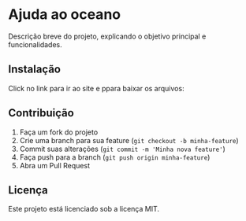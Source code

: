 # Ajuda ao oceano

Descrição breve do projeto, explicando o objetivo principal e funcionalidades.

## Instalação

Click no link para ir ao site e ppara baixar os arquivos:
<script>

git clone [https://github.com/seu-usuario/seu-repositorio.git](https://github.com/davvizinho16-glitch/traba2)
  </script>

## Contribuição

1. Faça um fork do projeto
2. Crie uma branch para sua feature (`git checkout -b minha-feature`)
3. Commit suas alterações (`git commit -m 'Minha nova feature'`)
4. Faça push para a branch (`git push origin minha-feature`)
5. Abra um Pull Request

## Licença

Este projeto está licenciado sob a licença MIT.
